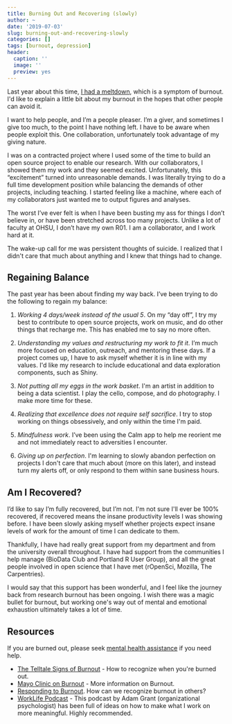 ```yaml
---
title: Burning Out and Recovering (slowly)
author: ~
date: '2019-07-03'
slug: burning-out-and-recovering-slowly
categories: []
tags: [burnout, depression]
header:
  caption: ''
  image: ''
  preview: yes
---
```


Last year about this time, [I had a meltdown](https://laderast.github.io/2018/06/05/self-care-and-self-compassion-in-academia/), which is a symptom of burnout. I'd like to explain a little bit about my burnout in the hopes that other people can avoid it.

I want to help people, and I’m a people pleaser. I’m a giver, and sometimes I give too much, to the point I have nothing left. I have to be aware when people exploit this. One collaboration, unfortunately took advantage of my giving nature.

I was on a contracted project where I used some of the time to build an open source project to enable our research. With our collaborators, I showed them my work and they seemed excited. Unfortunately, this “excitement” turned into unreasonable demands. I was literally trying to do a full time development position while balancing the demands of other projects, including teaching. I started feeling like a machine, where each of my collaborators just wanted me to output figures and analyses.

The worst I’ve ever felt is when I have been busting my ass for things I don’t believe in, or have been stretched across too many projects. Unlike a lot of faculty at OHSU, I don’t have my own R01. I am a collaborator, and I work hard at it. 

The wake-up call for me was persistent thoughts of suicide. I realized that I didn't care that much about anything and I knew that things had to change.

## Regaining Balance

The past year has been about finding my way back. I’ve been trying to do the following to regain my balance:

1. *Working 4 days/week instead of the usual 5*. On my “day off”, I try my best to contribute to open source projects, work on music, and do other things that recharge me. This has enabled me to say no more often.

2. *Understanding my values and restructuring my work to fit it*. I’m much more focused on education, outreach, and mentoring these days. If a project comes up, I have to ask myself whether it is in line with my values. I'd like my research to include educational and data exploration components, such as Shiny.

3. *Not putting all my eggs in the work basket*. I'm an artist in addition to being a data scientist. I play the cello, compose, and do photography. I make more time for these.

4. *Realizing that excellence does not require self sacrifice*. I try to stop working on things obsessively, and only within the time I'm paid. 

5. *Mindfulness work*. I’ve been using the Calm app to help me reorient me and not immediately react to adversities I encounter. 

6. *Giving up on perfection*. I'm learning to slowly abandon perfection on projects I don't care that much about (more on this later), and instead turn my alerts off, or only respond to them within sane business hours.

## Am I Recovered?

I’d like to say I’m fully recovered, but I’m not. I'm not sure I'll ever be 100% recovered, if recovered means the insane productivity levels I was showing before. I have been slowly asking myself whether projects expect insane levels of work for the amount of time I can dedicate to them. 

Thankfully, I have had really great support from my department and from the university overall throughout. I have had support from the communities I help manage (BioData Club and Portland R User Group), and all the great people involved in open science that I have met (rOpenSci, Mozilla, The Carpentries).

I would say that this support has been wonderful, and I feel like the journey back from research burnout has been ongoing. I wish there was a magic bullet for burnout, but working one's way out of mental and emotional exhaustion ultimately takes a lot of time. 

## Resources

If you are burned out, please seek [mental health assistance](https://www.nami.org/Find-Support/NAMI-HelpLine) if you need help.

- [The Telltale Signs of Burnout](https://www.psychologytoday.com/us/blog/high-octane-women/201311/the-tell-tale-signs-burnout-do-you-have-them) - How to recognize when you're burned out.
- [Mayo Clinic on Burnout](https://www.mayoclinic.org/healthy-lifestyle/adult-health/in-depth/burnout/art-20046642) - More information on Burnout.
- [Responding to Burnout](https://www.workplacestrategiesformentalhealth.com/managing-workplace-issues/burnout-response). How can we recognize burnout in others? 
- [WorkLife Podcast](https://www.ted.com/podcasts/worklife) - This podcast by Adam Grant (organizational psychologist) has been full of ideas on how to make what I work on more meaningful. Highly recommended.
